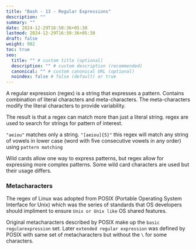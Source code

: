 ```yaml
---
title: "Bash - 13 - Regular Expressions"
description: ""
summary: ""
date: 2024-12-29T16:50:36+05:30
lastmod: 2024-12-29T16:50:36+05:30
draft: false
weight: 982
toc: true
seo:
  title: "" # custom title (optional)
  description: "" # custom description (recommended)
  canonical: "" # custom canonical URL (optional)
  noindex: false # false (default) or true
---
```



A regular expression (regex) is a string that expresses a pattern.
Contains combination of literal characters and meta-characters.
The meta-characters modify the literal characters to provide variability.

The result is that a regex can match more than just a literal string.
regex are used to search for strings for pattern of interest.

`"aeiou"` matches only a string. 
`"[aeiou]{5}"` this regex will match any string of vowels in lower case (word with five consecutive vowels in any order) using `pattern matching`

Wild cards allow one way to express patterns, but regex allow for expressing more complex patterns. Some wild card characters are used but their usage differs.


### Metacharacters

The regex of Linux was adopted from POSIX (Portable Operating System Interface for Unix) which was the series of standards that OS developers should impliment to ensure `Unix or Unix like` OS shared features.

Original metacharacters described by POSIX make up the `basic regularexpression` set.
Later `extended regular expression` was defined by POSIX with same set of metacharacters but without the `\` for some characters.




